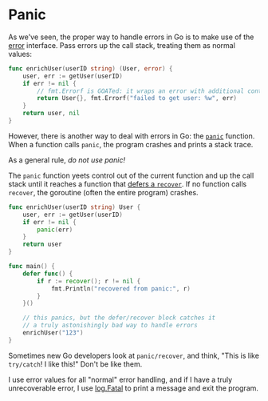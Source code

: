 # Panic

As we've seen, the proper way to handle errors in Go is to make use of the [error](https://golang.org/pkg/errors/) interface. Pass errors up the call stack, treating them as normal values:

```go
func enrichUser(userID string) (User, error) {
    user, err := getUser(userID)
    if err != nil {
        // fmt.Errorf is GOATed: it wraps an error with additional context
        return User{}, fmt.Errorf("failed to get user: %w", err)
    }
    return user, nil
}
```

However, there is another way to deal with errors in Go: the [`panic`](https://golang.org/ref/spec#Handling_panics) function. When a function calls `panic`, the program crashes and prints a stack trace.

As a general rule, _do not use panic!_

The `panic` function yeets control out of the current function and up the call stack until it reaches a function that [defers a `recover`](https://go.dev/blog/defer-panic-and-recover). If no function calls `recover`, the goroutine (often the entire program) crashes.

```go
func enrichUser(userID string) User {
    user, err := getUser(userID)
    if err != nil {
        panic(err)
    }
    return user
}

func main() {
    defer func() {
        if r := recover(); r != nil {
            fmt.Println("recovered from panic:", r)
        }
    }()

    // this panics, but the defer/recover block catches it
    // a truly astonishingly bad way to handle errors
    enrichUser("123")
}
```

Sometimes new Go developers look at `panic/recover`, and think, "This is like `try/catch`! I like this!" Don't be like them.

I use error values for all "normal" error handling, and if I have a truly unrecoverable error, I use [log.Fatal](https://golang.org/pkg/log/#Fatal) to print a message and exit the program.
